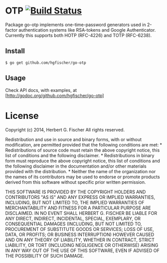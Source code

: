 # OTP [![Build Status](https://travis-ci.org/hgfischer/go-otp.png)](https://travis-ci.org/hgfischer/go-otp)

Package go-otp implements one-time-password generators used in 2-factor authentication systems like RSA-tokens and Google Authenticator. Currently this supports both HOTP (RFC-4226) and TOTP (RFC-6238).



## Install

```
$ go get github.com/hgfischer/go-otp
```


## Usage

Check API docs, with examples, at [http://godoc.org/github.com/hgfischer/go-otp]



# License

Copyright (c) 2014, Herbert G. Fischer
All rights reserved.

Redistribution and use in source and binary forms, with or without
modification, are permitted provided that the following conditions are met:
    * Redistributions of source code must retain the above copyright
      notice, this list of conditions and the following disclaimer.
    * Redistributions in binary form must reproduce the above copyright
      notice, this list of conditions and the following disclaimer in the
      documentation and/or other materials provided with the distribution.
    * Neither the name of the organization nor the
      names of its contributors may be used to endorse or promote products
      derived from this software without specific prior written permission.

THIS SOFTWARE IS PROVIDED BY THE COPYRIGHT HOLDERS AND CONTRIBUTORS "AS IS" AND
ANY EXPRESS OR IMPLIED WARRANTIES, INCLUDING, BUT NOT LIMITED TO, THE IMPLIED
WARRANTIES OF MERCHANTABILITY AND FITNESS FOR A PARTICULAR PURPOSE ARE
DISCLAIMED. IN NO EVENT SHALL HERBERT G. FISCHER BE LIABLE FOR ANY
DIRECT, INDIRECT, INCIDENTAL, SPECIAL, EXEMPLARY, OR CONSEQUENTIAL DAMAGES
(INCLUDING, BUT NOT LIMITED TO, PROCUREMENT OF SUBSTITUTE GOODS OR SERVICES;
LOSS OF USE, DATA, OR PROFITS; OR BUSINESS INTERRUPTION) HOWEVER CAUSED AND
ON ANY THEORY OF LIABILITY, WHETHER IN CONTRACT, STRICT LIABILITY, OR TORT
(INCLUDING NEGLIGENCE OR OTHERWISE) ARISING IN ANY WAY OUT OF THE USE OF THIS
SOFTWARE, EVEN IF ADVISED OF THE POSSIBILITY OF SUCH DAMAGE.

